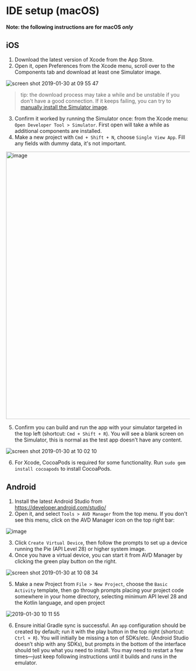 # IDE setup (macOS)

**Note: the following instructions are for macOS _only_**

## iOS

1. Download the latest version of Xcode from the App Store.
2. Open it, open Preferences from the Xcode menu, scroll over to the Components tab and download at least one Simulator image.

![screen shot 2019-01-30 at 09 55 47](https://user-images.githubusercontent.com/4419992/51982742-9751ba00-2475-11e9-86b5-f0ca7dffbb7a.jpg)

> tip: the download process may take a while and be unstable if you don't have a good connection.
If it keeps failing, you can try to [manually install the Simulator image][1].

3. Confirm it worked by running the Simulator once: from the Xcode menu: `Open Developer Tool > Simulator`. First open will take a while as additional components are installed.
4. Make a new project with `Cmd + Shift + N`, choose `Single View App`. Fill any fields with dummy data, it's not important.

<img width="731" alt="image" src="https://user-images.githubusercontent.com/4419992/51982877-f4e60680-2475-11e9-9e7f-791288405efa.png">

5. Confirm you can build and run the app with your simulator targeted in the top left (shortcut: `Cmd + Shift + R`). You will see a blank screen on the Simulator, this is normal as the test app doesn't have any content.

![screen shot 2019-01-30 at 10 02 10](https://user-images.githubusercontent.com/4419992/51982933-24950e80-2476-11e9-8634-39481abc95dd.jpg)

6. For Xcode, CocoaPods is required for some functionality. Run `sudo gem install cocoapods` to install CocoaPods.


## Android

1. Install the latest Android Studio from https://developer.android.com/studio/
2. Open it, and select `Tools > AVD Manager` from the top menu. If you don't see this menu, click on the AVD Manager icon on the top right bar:

![image](https://user-images.githubusercontent.com/4419992/51983124-a7b66480-2476-11e9-9738-7c8a1e5aa060.png)

3. Click `Create Virtual Device`, then follow the prompts to set up a device running the Pie (API Level 28) or higher system image.
4. Once you have a virtual device, you can start it from AVD Manager by clicking the green play button on the right.

![screen shot 2019-01-30 at 10 08 34](https://user-images.githubusercontent.com/4419992/51983298-13003680-2477-11e9-841a-1b1f2f599c2d.jpg)

5. Make a new Project from `File > New Project`, choose the `Basic Activity` template, then go through prompts placing your project code somewhere in your home directory, selecting minimum API level 28 and the Kotlin language, and open project

![2019-01-30 10 11 55](https://user-images.githubusercontent.com/4419992/51983509-9588f600-2477-11e9-850e-20fda637037c.gif)

6. Ensure initial Gradle sync is successful. An `app` configuration should be created by default; run it with the play button in the top right (shortcut: `Ctrl + R`). You will initially be missing a ton of SDKs/etc. (Android Studio doesn’t ship with any SDKs), but prompts in the bottom of the interface should tell you what you need to install. You may need to restart a few times—just keep following instructions until it builds and runs in the emulator.

[1]: https://hackernoon.com/manually-install-ios-simulators-in-xcode-f7e4bbe50753
